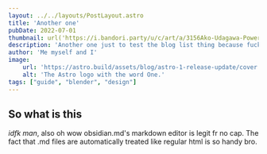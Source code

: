 ```yaml
---
layout: ../../layouts/PostLayout.astro
title: 'Another one'
pubDate: 2022-07-01
thumbnail: url('https://i.bandori.party/u/c/art/a/3156Ako-Udagawa-Power-Not-Until-Our-HP-Hits-0-jVVWzV.png')
description: 'Another one just to test the blog list thing because fuck me'
author: 'Me myself and I'
image:
    url: 'https://astro.build/assets/blog/astro-1-release-update/cover.jpeg' 
    alt: 'The Astro logo with the word One.'
tags: ["guide", "blender", "design"]
---
```


## So what is this

_idfk man_, also oh wow obsidian.md's markdown editor is legit fr no cap.
The fact that .md files are automatically treated like regular html is so handy bro.